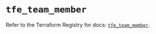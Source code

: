 # `tfe_team_member`

Refer to the Terraform Registry for docs: [`tfe_team_member`](https://registry.terraform.io/providers/hashicorp/tfe/0.55.0/docs/resources/team_member).
